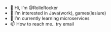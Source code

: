 - 👋 Hi, I’m @RolleRocker
- 👀 I’m interested in Java(work), games(lesiure)
- 🌱 I’m currently learning  microservices
- 📫 How to reach me.. try email

<!---
RolleRocker/RolleRocker is a ✨ special ✨ repository because its `README.md` (this file) appears on your GitHub profile.
You can click the Preview link to take a look at your changes.
--->
